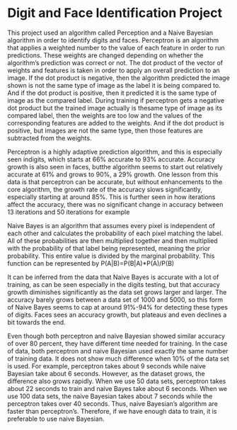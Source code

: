 # Digit and Face Identification Project
This project used an algorithm called Perception and a Naive Bayesian algorithm in order to identify digits and faces. Perceptron is an algorithm that applies a weighted number to the value of each feature in order to run predictions. These weights are changed depending on whether the algorithm’s prediction was correct or not. The dot product of the vector of weights and features is taken in order to apply an overall prediction to an image. If the dot product is negative, then the algorithm predicted the image shown is not the same type of image as the label it is being compared to. And if the dot product is positive, then it predicted it is the same type of image as the compared label. During training if perceptron gets a negative dot product but the trained image actually is thesame type of image as its compared label, then the weights are too low and the values of the corresponding features are added to the weights. And if the dot product is positive, but images are not the same type, then those features are subtracted from the weights.

Perceptron is a highly adaptive prediction algorithm, and this is especially seen indigits, which starts at 66% accurate to 93% accurate. Accuracy growth is also seen in faces, butthe algorithm seems to start out relatively accurate at 61% and grows to 90%, a 29% growth. One lesson from this data is that perceptron can be accurate, but without enhancements to the core algorithm, the growth rate of the accuracy slows significantly, especially starting at around 85%. This is further seen in how iterations affect the accuracy, there was no significant change in accuracy between 13 iterations and 50 iterations for example

Naive Bayes is an algorithm that assumes every pixel is independent of each other and calculates the probability of each pixel matching the label. All of these probabilities are then multiplied together and then multiplied with the probability of that label being represented, meaning the prior probability. This entire value is divided by the marginal probability. This function can be represented by P(A|B)=P(B|A)*P(A)/P(B)

It can be inferred from the data that Naive Bayes is accurate with a lot of training, as can be seen especially in the digits testing, but that accuracy growth diminishes significantly as the data set grows larger and larger. The accuracy barely grows between a data set of 1000 and 5000, so this form of Naive Bayes seems to cap at around 91%-94% for detecting these types of digits. Faces sees an accuracy growth, but plateaus and even declines a bit towards the end. 

Even though both perceptron and naive Bayesian showed similar accuracy of over 80 percent, they have different time needed for training. In the case of data, both perceptron and naive Bayesian used exactly the same number of training data. It does not show much difference when 10% of the data set is used. For example, perceptron takes about 9 seconds while naive Bayesian take about 6 seconds. However, as the dataset grows, the difference also grows rapidly. When we use 50 data sets, perceptron takes about 22 seconds to train and naive Bayes take about 6 seconds. When we use 100 data sets, the naive Bayesian takes about 7 seconds while the perceptron takes over 40 seconds. Thus, naive Bayesian’s algorithm are faster than perceptron’s. Therefore, if we have enough data to train, it is preferable to use naive Bayesian.
